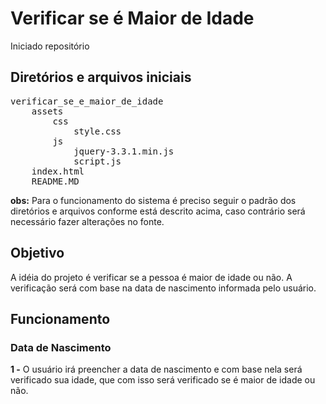<h1>Verificar se é Maior de Idade</h1>

Iniciado repositório

<h2>Diretórios e arquivos iniciais</h2>

<pre>
verificar_se_e_maior_de_idade
	assets
		css
			style.css
		js
			jquery-3.3.1.min.js
			script.js
	index.html
	README.MD
</pre>

<p>
	<b>obs:</b> Para o funcionamento do sistema é preciso seguir o padrão dos diretórios e arquivos conforme está descrito acima, caso contrário será necessário fazer alterações no fonte.
</p>

<h2>Objetivo</h2> 
<p>
	A idéia do projeto é verificar se a pessoa é maior de idade ou não. A verificação será com base na data de nascimento informada pelo usuário.
</p>

<h2>Funcionamento</h2>

<h3>Data de Nascimento</h3>

<b>1 -</b> O usuário irá preencher a data de nascimento e com base nela será verificado sua idade, que com isso será verificado se é maior de idade ou não.

